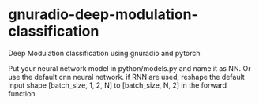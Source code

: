 # gnuradio-deep-modulation-classification
Deep Modulation classification using gnuradio and pytorch


Put your neural network model in python/models.py and name it as NN.
Or use the default cnn neural network.
if RNN are used, reshape the default input shape [batch_size, 1, 2, N] to [batch_size, N, 2] in the forward function.
